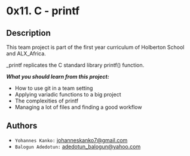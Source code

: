 # 0x11. C - printf
## Description

This team project is part of the first year curriculum of Holberton School and ALX_Africa.

_printf replicates the C standard library printf() function.


***What you should learn from this project:***

- How to use git in a team setting
- Applying variadic functions to a big project
- The complexities of printf
- Managing a lot of files and finding a good workflow


## Authors

- `Yohannes Kanko:` johanneskanko7@gmail.com
- `Balogun Adedotun:` adedotun_balogun@yahoo.com
